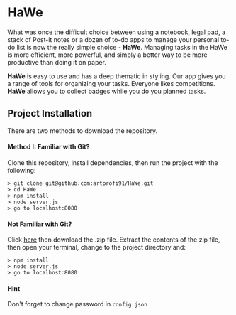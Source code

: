 # HaWe

What was once the difficult choice between using a notebook, legal pad, a stack of Post-it notes or a dozen of to-do apps to manage your personal to-do list is now the really simple choice - **HaWe**.
Managing tasks in the HaWe is more efficient, more powerful, and simply a better way to be more productive than doing it on paper.

**HaWe** is easy to use and has a deep thematic in styling.
Our app gives you a range of tools for organizing your tasks.
Everyone likes competitions. **HaWe** allows you to collect badges while you do you planned tasks.

## Project Installation

There are two methods to download the repository.

#### Method I: Familiar with Git?

Clone this repository, install dependencies, then run the project with the following:

```
> git clone git@github.com:artprofi91/HaWe.git
> cd HaWe
> npm install
> node server.js
> go to localhost:8080
```

#### Not Familiar with Git?

Click [here](https://github.com/artprofi91/HaWe) then download the .zip file. Extract the contents of the zip file, then open your terminal, change to the project directory and:

```
> npm install
> node server.js
> go to localhost:8080
```

#### Hint

Don't forget to change password in `config.json`